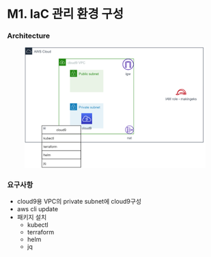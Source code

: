 # M1. IaC 관리 환경 구성​

### Architecture​

<figure><img src="../.gitbook/assets/image (8) (1).png" alt=""><figcaption></figcaption></figure>

### 요구사항

* cloud9용 VPC의 private subnet에 cloud9구성​
* aws cli update​
* 패키지 설치​
  * kubectl​
  * terraform​
  * helm​
  * jq
